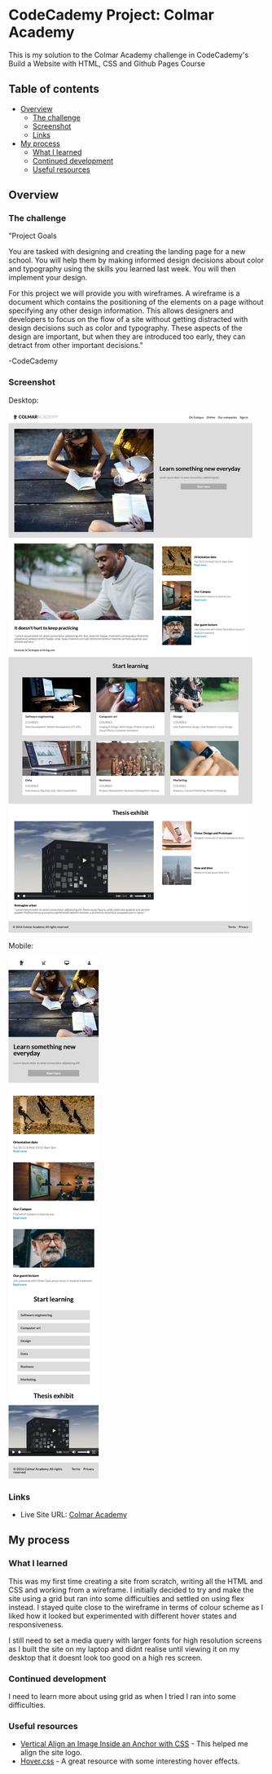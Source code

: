 # CodeCademy Project: Colmar Academy

This is my solution to the Colmar Academy challenge in CodeCademy's Build a Website with HTML, CSS and Github Pages Course

## Table of contents

- [Overview](#overview)
  - [The challenge](#the-challenge)
  - [Screenshot](#screenshot)
  - [Links](#links)
- [My process](#my-process)
  - [What I learned](#what-i-learned)
  - [Continued development](#continued-development)
  - [Useful resources](#useful-resources)

## Overview

### The challenge

"Project Goals

You are tasked with designing and creating the landing page for a new school. You will help them by making informed design decisions about color and typography using the skills you learned last week. You will then implement your design.

For this project we will provide you with wireframes. A wireframe is a document which contains the positioning of the elements on a page without specifying any other design information. This allows designers and developers to focus on the flow of a site without getting distracted with design decisions such as color and typography. These aspects of the design are important, but when they are introduced too early, they can detract from other important decisions."

-CodeCademy

### Screenshot

Desktop:

![Final Result](./screenshot-desktop.png)

Mobile:

![Final Result](./screenshot-mobile.png)

### Links

- Live Site URL: [Colmar Academy](https://andyferrie.github.io/Colmar-Academy/)

## My process

### What I learned

This was my first time creating a site from scratch, writing all the HTML and CSS and working from a wireframe. I initially decided to try and make the site using a grid but ran into some difficulties and settled on using flex instead. I stayed quite close to the wireframe in terms of colour scheme as I liked how it looked but experimented with different hover states and responsiveness. 

I still need to set a media query with larger fonts for high resolution screens as I built the site on my laptop and didnt realise until viewing it on my desktop that it doesnt look too good on a high res screen.

### Continued development

I need to learn more about using grid as when I tried I ran into some difficulties. 

### Useful resources

- [Vertical Align an Image Inside an Anchor with CSS](https://stackoverflow.com/questions/20700475/vertical-align-image-inside-an-anchor-with-css) - This helped me align the site logo.
- [Hover.css](https://ianlunn.github.io/Hover/) - A great resource with some interesting hover effects.